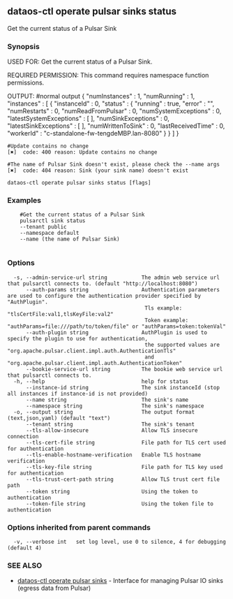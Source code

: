 ## dataos-ctl operate pulsar sinks status

Get the current status of a Pulsar Sink

### Synopsis

USED FOR:
    Get the current status of a Pulsar Sink.

REQUIRED PERMISSION:
    This command requires namespace function permissions.

OUTPUT:
    #normal output
    {
     "numInstances" : 1,
     "numRunning" : 1,
     "instances" : [ {
       "instanceId" : 0,
       "status" : {
         "running" : true,
         "error" : "",
         "numRestarts" : 0,
         "numReadFromPulsar" : 0,
         "numSystemExceptions" : 0,
         "latestSystemExceptions" : [ ],
         "numSinkExceptions" : 0,
         "latestSinkExceptions" : [ ],
         "numWrittenToSink" : 0,
         "lastReceivedTime" : 0,
         "workerId" : "c-standalone-fw-tengdeMBP.lan-8080"
       }
     } ]
    }

    #Update contains no change
    [✖]  code: 400 reason: Update contains no change

    #The name of Pulsar Sink doesn't exist, please check the --name args
    [✖]  code: 404 reason: Sink (your sink name) doesn't exist



```
dataos-ctl operate pulsar sinks status [flags]
```

### Examples

```
    #Get the current status of a Pulsar Sink
    pulsarctl sink status 
	--tenant public
	--namespace default
	--name (the name of Pulsar Sink)


```

### Options

```
  -s, --admin-service-url string           The admin web service url that pulsarctl connects to. (default "http://localhost:8080")
      --auth-params string                 Authentication parameters are used to configure the authentication provider specified by "AuthPlugin".
                                            Tls example: "tlsCertFile:val1,tlsKeyFile:val2"
                                            Token example: "authParams=file:///path/to/token/file" or "authParams=token:tokenVal"
      --auth-plugin string                 AuthPlugin is used to specify the plugin to use for authentication,
                                            the supported values are "org.apache.pulsar.client.impl.auth.AuthenticationTls"
                                            and "org.apache.pulsar.client.impl.auth.AuthenticationToken"
      --bookie-service-url string          The bookie web service url that pulsarctl connects to.
  -h, --help                               help for status
      --instance-id string                 The sink instanceId (stop all instances if instance-id is not provided)
      --name string                        The sink's name
      --namespace string                   The sink's namespace
  -o, --output string                      The output format (text,json,yaml) (default "text")
      --tenant string                      The sink's tenant
      --tls-allow-insecure                 Allow TLS insecure connection
      --tls-cert-file string               File path for TLS cert used for authentication
      --tls-enable-hostname-verification   Enable TLS hostname verification
      --tls-key-file string                File path for TLS key used for authentication
      --tls-trust-cert-path string         Allow TLS trust cert file path
      --token string                       Using the token to authentication
      --token-file string                  Using the token file to authentication
```

### Options inherited from parent commands

```
  -v, --verbose int   set log level, use 0 to silence, 4 for debugging (default 4)
```

### SEE ALSO

* [dataos-ctl operate pulsar sinks](dataos-ctl_operate_pulsar_sinks.md)	 - Interface for managing Pulsar IO sinks (egress data from Pulsar)

